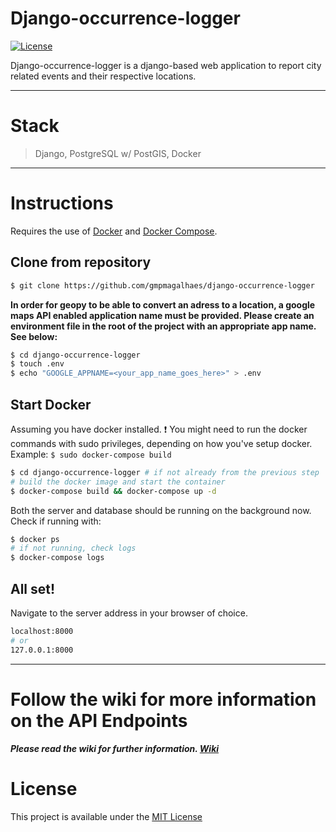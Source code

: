 # Django-occurrence-logger

[![License](https://img.shields.io/badge/LICENSE-MIT-orange)](https://github.com)

Django-occurrence-logger is a django-based web application to report city related events and their respective locations.

---

# Stack

> Django, PostgreSQL w/ PostGIS, Docker

---

# Instructions

Requires the use of [Docker](https://docs.docker.com/get-docker/) and [Docker Compose](https://docs.docker.com/compose/install/).

## Clone from repository
```sh
$ git clone https://github.com/gmpmagalhaes/django-occurrence-logger
```

**In order for geopy to be able to convert an adress to a location, a google maps API enabled application name must be provided.
Please create an environment file in the root of the project with an appropriate app name. See below:**
```sh
$ cd django-occurrence-logger
$ touch .env
$ echo "GOOGLE_APPNAME=<your_app_name_goes_here>" > .env
```

## Start Docker
Assuming you have docker installed. 
:exclamation: You might need to run the docker commands with sudo privileges, depending on how you've setup docker.
Example: ```$ sudo docker-compose build ```

```sh
$ cd django-occurrence-logger # if not already from the previous step
# build the docker image and start the container
$ docker-compose build && docker-compose up -d
```
Both the server and database should be running on the background now.
Check if running with:
```sh
$ docker ps
# if not running, check logs
$ docker-compose logs
```

## All set!
Navigate to the server address in your browser of choice.
```sh
localhost:8000
# or
127.0.0.1:8000
```

---

# Follow the wiki for more information on the API Endpoints

**_Please read the wiki for further information. [Wiki](https://github.com/gmpmagalhaes/django-postgis-docker/wiki/Home)_**


# License

This project is available under the [MIT License](http://github.com/gmpmagalhaes/django-postgis-docker)
